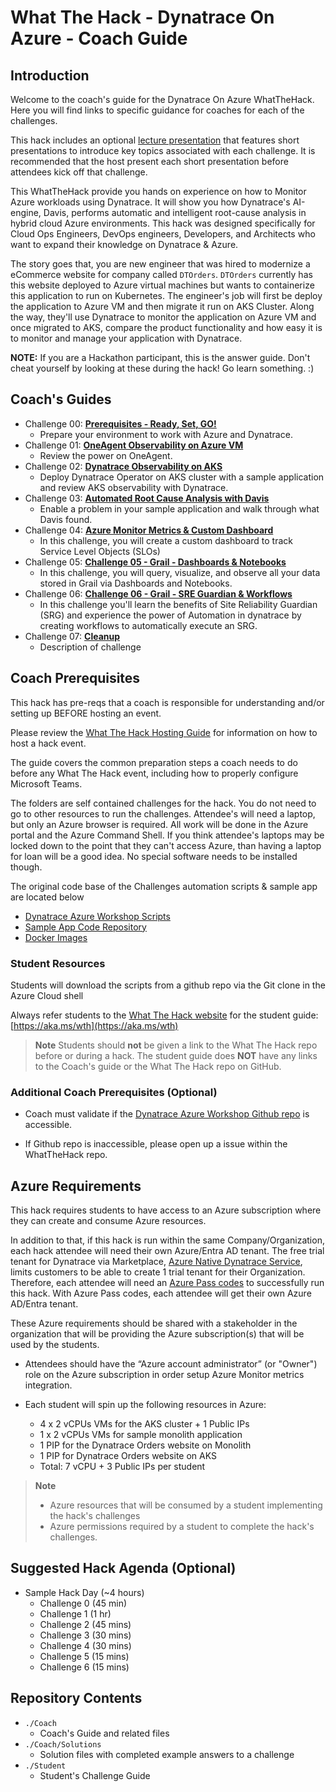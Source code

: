 # What The Hack - Dynatrace On Azure - Coach Guide

## Introduction

Welcome to the coach's guide for the Dynatrace On Azure WhatTheHack. Here you will find links to specific guidance for coaches for each of the challenges.

This hack includes an optional [lecture presentation](Lectures.pptx) that features short presentations to introduce key topics associated with each challenge. It is recommended that the host present each short presentation before attendees kick off that challenge.

This WhatTheHack provide you hands on experience on how to Monitor Azure workloads using Dynatrace.   It will show you how Dynatrace's AI-engine, Davis, performs automatic and intelligent root-cause analysis in hybrid cloud Azure environments. This hack was designed specifically for Cloud Ops Engineers, DevOps engineers, Developers, and Architects who want to expand their knowledge on Dynatrace & Azure.

The story goes that, you are new engineer that was hired to modernize a eCommerce website for company called `DTOrders`.  `DTOrders` currently has this website deployed to Azure virtual machines but  wants to containerize this application to run on Kubernetes.  The engineer's job will first be deploy the application to Azure VM and then migrate it run on AKS Cluster.  Along the way, they'll use Dynatrace to  monitor the application on Azure VM and once migrated to AKS, compare the product functionality and how easy it is to monitor and manage your application with Dynatrace.


**NOTE:** If you are a Hackathon participant, this is the answer guide. Don't cheat yourself by looking at these during the hack! Go learn something. :)

## Coach's Guides

- Challenge 00: **[Prerequisites - Ready, Set, GO!](./Solution-00.md)**
	 - Prepare your environment to work with Azure and Dynatrace.
- Challenge 01: **[OneAgent Observability on Azure VM](./Solution-01.md)**
	 - Review the power on OneAgent.
- Challenge 02: **[Dynatrace Observability on AKS](./Solution-02.md)**
	 - Deploy Dynatrace Operator on AKS cluster with a sample application and review AKS observability with Dynatrace.
- Challenge 03: **[Automated Root Cause Analysis with Davis](./Solution-03.md)**
	 - Enable a problem in your sample application and walk through what Davis found.
- Challenge 04: **[Azure Monitor Metrics & Custom Dashboard](./Solution-04.md)**
  - In this challenge, you will create a custom dashboard to track Service Level Objects (SLOs)
- Challenge 05: **[Challenge 05 - Grail - Dashboards & Notebooks](./Solution-05.md)**
	 - In this challenge, you will query, visualize, and observe all your data stored in Grail via Dashboards and Notebooks.
- Challenge 06: **[Challenge 06 - Grail - SRE Guardian & Workflows](Solution-06.md)**
	* In this challenge you'll learn the benefits of Site  Reliability Guardian (SRG) and experience the power of Automation in dynatrace by creating workflows to automatically execute an SRG.
- Challenge 07: **[Cleanup](./Solution-05.md)**
	 - Description of challenge

## Coach Prerequisites

This hack has pre-reqs that a coach is responsible for understanding and/or setting up BEFORE hosting an event. 

Please review the [What The Hack Hosting Guide](https://aka.ms/wthhost) for information on how to host a hack event.

The guide covers the common preparation steps a coach needs to do before any What The Hack event, including how to properly configure Microsoft Teams.

The folders are self contained challenges for the hack. You do not need to go to other resources to run the challenges. Attendee's will need a laptop, but only an Azure browser is required. All work will be done in the Azure  portal and the Azure Command Shell. If you think attendee's laptops may be locked down to the point that they can't access Azure, than having a laptop for loan will be a good idea. No special software needs to be installed though.

The original code base of the Challenges automation scripts & sample app are located below

- [Dynatrace Azure Workshop Scripts](https://github.com/dt-alliances-workshops/azure-modernization-dt-orders-setup/)
- [Sample App Code Repository](https://github.com/dt-orders)
- [Docker Images](https://hub.docker.com/search?q=dtdemos)

### Student Resources

Students will download the scripts from a github repo via the Git clone in the Azure Cloud shell

Always refer students to the [What The Hack website](https://aka.ms/wth) for the student guide: [https://aka.ms/wth](https://aka.ms/wth)

>**Note** Students should **not** be given a link to the What The Hack repo before or during a hack. The student guide does **NOT** have any links to the Coach's guide or the What The Hack repo on GitHub.

### Additional Coach Prerequisites (Optional)

- Coach must validate if the [Dynatrace Azure Workshop Github repo](https://github.com/dt-alliances-workshops/azure-modernization-dt-orders-setup/) is accessible. 

- If Github repo is inaccessible, please open up a issue within the WhatTheHack repo.  

## Azure Requirements

This hack requires students to have access to an Azure subscription where they can create and consume Azure resources. 

In addition to that, if this hack is run within the same Company/Organization, each hack attendee will need their own Azure/Entra AD tenant.  The free trial tenant for Dynatrace via Marketplace, [Azure Native Dynatrace Service](https://azuremarketplace.microsoft.com/en-US/marketplace/apps/dynatrace.dynatrace_portal_integration?tab=Overview), limits customers to be able to  create 1 trial tenant for their Organization. Therefore, each attendee will need an [Azure Pass codes](https://www.microsoftazurepass.com/) to successfully run this hack.  With Azure Pass codes, each attendee will get their own Azure AD/Entra tenant.  

These Azure requirements should be shared with a stakeholder in the organization that will be providing the Azure subscription(s) that will be used by the students.

- Attendees should have the “Azure account administrator” (or "Owner") role on the Azure subscription in order setup Azure Monitor metrics integration. 

- Each student will spin up the following resources in Azure:
    - 4 x 2 vCPUs VMs for the AKS cluster + 1 Public IPs    
    - 1 x 2 vCPUs VMs for sample monolith application    
    - 1 PIP for the Dynatrace Orders website on Monolith
    - 1 PIP for Dynatrace Orders website on AKS    
    - Total: 7 vCPU + 3 Public IPs per student

>**Note**
> - Azure resources that will be consumed by a student implementing the hack's challenges
> - Azure permissions required by a student to complete the hack's challenges.

## Suggested Hack Agenda (Optional)

- Sample Hack Day  (~4 hours)
  - Challenge 0 (45 min)
  - Challenge 1 (1 hr)
  - Challenge 2 (45 mins)
  - Challenge 3 (30 mins)
  - Challenge 4 (30 mins)
  - Challenge 5 (15 mins)
  - Challenge 6 (15 mins)


## Repository Contents

- `./Coach`
  - Coach's Guide and related files
- `./Coach/Solutions`
  - Solution files with completed example answers to a challenge
- `./Student`
  - Student's Challenge Guide

